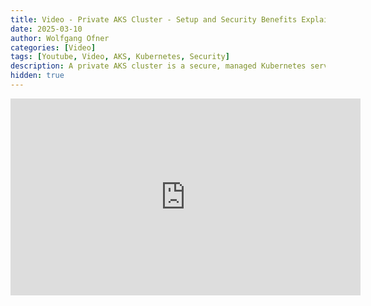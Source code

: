 ```yaml
---
title: Video - Private AKS Cluster - Setup and Security Benefits Explained
date: 2025-03-10
author: Wolfgang Ofner
categories: [Video]
tags: [Youtube, Video, AKS, Kubernetes, Security]
description: A private AKS cluster is a secure, managed Kubernetes service that runs in an isolated network. It ensures that your workloads are protected from external threats by restricting access to the cluster's API server.
hidden: true
---
```


<iframe width="560" height="315" src="https://www.youtube.com/embed/sumPOBme1Yk" title="YouTube video player" frameborder="0" allow="accelerometer; autoplay; clipboard-write; encrypted-media; gyroscope; picture-in-picture; web-share" referrerpolicy="strict-origin-when-cross-origin" allowfullscreen></iframe>